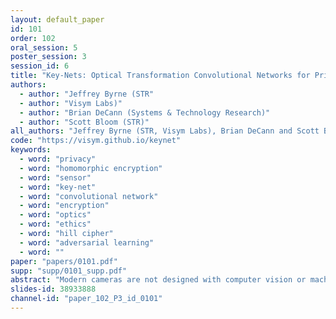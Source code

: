 ```yaml
---
layout: default_paper
id: 101
order: 102
oral_session: 5
poster_session: 3
session_id: 6
title: "Key-Nets: Optical Transformation Convolutional Networks for Privacy Preserving Vision Sensors"
authors:
  - author: "Jeffrey Byrne (STR"
  - author: "Visym Labs)"
  - author: "Brian DeCann (Systems & Technology Research)"
  - author: "Scott Bloom (STR)"
all_authors: "Jeffrey Byrne (STR, Visym Labs), Brian DeCann and Scott Bloom"
code: "https://visym.github.io/keynet"
keywords:
  - word: "privacy"
  - word: "homomorphic encryption"
  - word: "sensor"
  - word: "key-net"
  - word: "convolutional network"
  - word: "encryption"
  - word: "optics"
  - word: "ethics"
  - word: "hill cipher"
  - word: "adversarial learning"
  - word: ""
paper: "papers/0101.pdf"
supp: "supp/0101_supp.pdf"
abstract: "Modern cameras are not designed with computer vision or machine learning as the target application.  There is a need for a new class of vision sensors that are privacy preserving by design, that do not leak private information and collect only the information necessary for a target machine learning task.   In this paper, we introduce key-nets, which are convolutional networks paired with a custom vision sensor which applies an optical/analog transform such that the key-net can perform exact encrypted inference on this transformed image, but the image is not interpretable by a human or any other key-net.  We provide five sufficient conditions for an optical transformation suitable for a key-net, and show that generalized stochastic matrices (e.g. scale, bias and fractional pixel shuffling) satisfy these conditions.  We motivate the key-net by showing that without it there is a utility/privacy tradeoff for a network fine-tuned directly on optically transformed images for face identification and object detection. Finally, we show that a key-net is equivalent to homomorphic encryption using a Hill cipher, with an upper bound on memory and runtime that scales quadratically with a user specified privacy parameter. Therefore, the key-net is the first practical, efficient and privacy preserving vision sensor based on optical homomorphic encryption."
slides-id: 38933888
channel-id: "paper_102_P3_id_0101"
---
```

